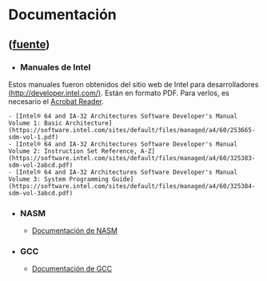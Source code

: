 # Documentación
([fuente](https://campus.exactas.uba.ar/course/view.php?id=998&section=7))
---
  - ### Manuales de Intel

Estos manuales fueron obtenidos del sitio web de Intel para desarrolladores
[(http://developer.intel.com/)](http://developer.intel.com/). Están en formato
PDF. Para verlos, es necesario el [Acrobat
Reader](http://www.adobe.com/products/acrobat/readstep.html).

    - [Intel® 64 and IA-32 Architectures Software Developer's Manual Volume 1: Basic Architecture](https://software.intel.com/sites/default/files/managed/a4/60/253665-sdm-vol-1.pdf)
    - [Intel® 64 and IA-32 Architectures Software Developer's Manual Volume 2: Instruction Set Reference, A-Z](https://software.intel.com/sites/default/files/managed/a4/60/325383-sdm-vol-2abcd.pdf)
    - [Intel® 64 and IA-32 Architectures Software Developer's Manual Volume 3: System Programming Guide](https://software.intel.com/sites/default/files/managed/a4/60/325384-sdm-vol-3abcd.pdf)
  - ### NASM

    - [Documentación de NASM](http://nasm.sourceforge.net/doc/nasmdoc0.html)
  - ### GCC

    - [Documentación de GCC](http://gcc.gnu.org/onlinedocs/)

